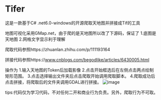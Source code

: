 # Tifer
这是一款基于C# .net6.0-windows的开源爬取天地图并拼接成Tif的工具

地图可视化采用GMap.net，由于爬的是天地图所以改了下源码，保证了
1.底图是天地图
2.网格文字显示利于理解

爬取代码参照https://zhuanlan.zhihu.com/p/111193164

拼接代码参照https://www.cnblogs.com/begodlike/articles/6430005.html

操作为
1.输入天地图的Token后加载影像
2.点击开始框选后在左侧点击两点绘制矩形范围。
3.点击选择输出文件夹后点击爬取开始调用爬取脚本。
4.爬取成功后点击拼接，将爬取后的文件夹调用GDAL进行拼接。
![image](https://github.com/ZhengYongHe/Tifer/assets/45898487/e9eca96f-9c3b-4b6b-9c61-d798bc0cac02)

tips:代码仅为学习代码，不对任何二开和商业行为负责。另外，爬取行为不可取。



